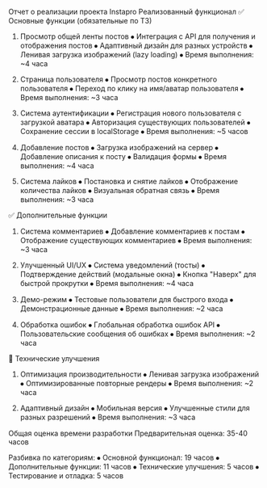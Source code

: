 Отчет о реализации проекта Instapro
Реализованный функционал
✅ Основные функции (обязательные по ТЗ)
1. Просмотр общей ленты постов
⦁	Интеграция с API для получения и отображения постов
⦁	Адаптивный дизайн для разных устройств
⦁	Ленивая загрузка изображений (lazy loading)
⦁	Время выполнения: ~4 часа

2. Страница пользователя
⦁	Просмотр постов конкретного пользователя
⦁	Переход по клику на имя/аватар пользователя
⦁	Время выполнения: ~3 часа

3. Система аутентификации
⦁	Регистрация нового пользователя с загрузкой аватара
⦁	Авторизация существующих пользователей
⦁	Сохранение сессии в localStorage
⦁	Время выполнения: ~5 часов

4. Добавление постов
⦁	Загрузка изображений на сервер
⦁	Добавление описания к посту
⦁	Валидация формы
⦁	Время выполнения: ~4 часа
5. Система лайков
⦁	Постановка и снятие лайков
⦁	Отображение количества лайков
⦁	Визуальная обратная связь
⦁	Время выполнения: ~3 часа

✅ Дополнительные функции
1. Система комментариев
⦁	Добавление комментариев к постам
⦁	Отображение существующих комментариев
⦁	Время выполнения: ~3 часа

2. Улучшенный UI/UX
⦁	Система уведомлений (тосты)
⦁	Подтверждение действий (модальные окна)
⦁	Кнопка "Наверх" для быстрой прокрутки
⦁	Время выполнения: ~4 часа

3. Демо-режим
⦁	Тестовые пользователи для быстрого входа
⦁	Демонстрационные данные
⦁	Время выполнения: ~2 часа

4. Обработка ошибок
⦁	Глобальная обработка ошибок API
⦁	Пользовательские сообщения об ошибках
⦁	Время выполнения: ~2 часа

🔧 Технические улучшения
1. Оптимизация производительности
⦁	Ленивая загрузка изображений
⦁	Оптимизированные повторные рендеры
⦁	Время выполнения: ~2 часа

2. Адаптивный дизайн
⦁	Мобильная версия
⦁	Улучшенные стили для разных разрешений
⦁	Время выполнения: ~3 часа

Общая оценка времени разработки
Предварительная оценка: 35-40 часов

Разбивка по категориям:
⦁	Основной функционал: 19 часов
⦁	Дополнительные функции: 11 часов
⦁	Технические улучшения: 5 часов
⦁	Тестирование и отладка: 5 часов